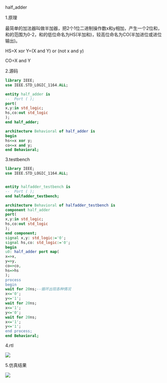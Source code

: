 half_adder

1.原理

最简单的加法器叫做半加器，把2个1位二进制操作数x和y相加，产生一个2位和，和的范围为0-2，和的低位命名为HS(半加和)，较高位命名为CO(半加进位或进位输出)。

HS=X xor Y=(X and Y) or (not x and y)

CO=X and Y

2.源码

```vhdl
library IEEE;
use IEEE.STD_LOGIC_1164.ALL;

entity half_adder is
--  Port ( );
port(
x,y:in std_logic;
hs,co:out std_logic
);
end half_adder;

architecture Behavioral of half_adder is
begin
hs<=x xor y;
co<=x and y;
end Behavioral;

```

3.testbench

```vhdl
library IEEE;
use IEEE.STD_LOGIC_1164.ALL;


entity halfadder_testbench is
--  Port ( );
end halfadder_testbench;

architecture Behavioral of halfadder_testbench is
component half_adder
port(
x,y:in std_logic;
hs,co:out std_logic
);
end component;
signal x,y: std_logic:='0';
signal hs,co: std_logic:='0';
begin
u0: half_adder port map(
x=>x,
y=>y,
co=>co,
hs=>hs
);
process
begin
wait for 20ns;--循环出现各种情况
x<='0';
y<='1';
wait for 20ns;
x<='1';
y<='0';
wait for 20ns;
x<='1';
y<='1';
end process;
end Behavioral;

```

4.rtl

![](https://cdn.jsdelivr.net/gh/oscarzqf/typoraPictures/20220926211547.png)

5.仿真结果

![](https://cdn.jsdelivr.net/gh/oscarzqf/typoraPictures/20220926210745.png)